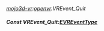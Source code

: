 _[mojo3d-vr](../../modules/mojo3d-vr/mojo3d-vr-module.md):[openvr](openvr:).VREvent\_Quit_
##### Const VREvent\_Quit:[EVREventType](../../modules/mojo3d-vr/openvr-evreventtype.md)
